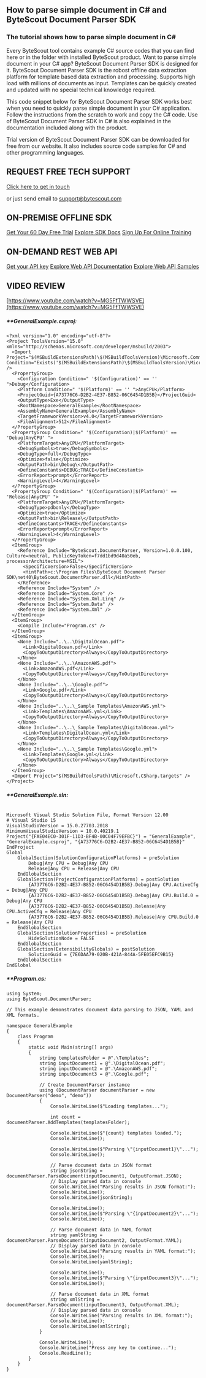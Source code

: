 ## How to parse simple document in C# and ByteScout Document Parser SDK

### The tutorial shows how to parse simple document in C#

Every ByteScout tool contains example C# source codes that you can find here or in the folder with installed ByteScout product. Want to parse simple document in your C# app? ByteScout Document Parser SDK is designed for it. ByteScout Document Parser SDK is the robost offline data extraction platform for template based data extraction and processing. Supports high load with millions of documents as input. Templates can be quickly created and updated with no special technical knowledge required.

This code snippet below for ByteScout Document Parser SDK works best when you need to quickly parse simple document in your C# application. Follow the instructions from the scratch to work and copy the C# code. Use of ByteScout Document Parser SDK in C# is also explained in the documentation included along with the product.

Trial version of ByteScout Document Parser SDK can be downloaded for free from our website. It also includes source code samples for C# and other programming languages.

## REQUEST FREE TECH SUPPORT

[Click here to get in touch](https://bytescout.zendesk.com/hc/en-us/requests/new?subject=ByteScout%20Document%20Parser%20SDK%20Question)

or just send email to [support@bytescout.com](mailto:support@bytescout.com?subject=ByteScout%20Document%20Parser%20SDK%20Question) 

## ON-PREMISE OFFLINE SDK 

[Get Your 60 Day Free Trial](https://bytescout.com/download/web-installer?utm_source=github-readme)
[Explore SDK Docs](https://bytescout.com/documentation/index.html?utm_source=github-readme)
[Sign Up For Online Training](https://academy.bytescout.com/)


## ON-DEMAND REST WEB API

[Get your API key](https://pdf.co/documentation/api?utm_source=github-readme)
[Explore Web API Documentation](https://pdf.co/documentation/api?utm_source=github-readme)
[Explore Web API Samples](https://github.com/bytescout/ByteScout-SDK-SourceCode/tree/master/PDF.co%20Web%20API)

## VIDEO REVIEW

[https://www.youtube.com/watch?v=MG5FfTWWSVE](https://www.youtube.com/watch?v=MG5FfTWWSVE)




<!-- code block begin -->

##### ****GeneralExample.csproj:**
    
```
<?xml version="1.0" encoding="utf-8"?>
<Project ToolsVersion="15.0" xmlns="http://schemas.microsoft.com/developer/msbuild/2003">
  <Import Project="$(MSBuildExtensionsPath)\$(MSBuildToolsVersion)\Microsoft.Common.props" Condition="Exists('$(MSBuildExtensionsPath)\$(MSBuildToolsVersion)\Microsoft.Common.props')" />
  <PropertyGroup>
    <Configuration Condition=" '$(Configuration)' == '' ">Debug</Configuration>
    <Platform Condition=" '$(Platform)' == '' ">AnyCPU</Platform>
    <ProjectGuid>{A73776C6-D2B2-4E37-B852-06C6454D1B5B}</ProjectGuid>
    <OutputType>Exe</OutputType>
    <RootNamespace>GeneralExample</RootNamespace>
    <AssemblyName>GeneralExample</AssemblyName>
    <TargetFrameworkVersion>v4.0</TargetFrameworkVersion>
    <FileAlignment>512</FileAlignment>
  </PropertyGroup>
  <PropertyGroup Condition=" '$(Configuration)|$(Platform)' == 'Debug|AnyCPU' ">
    <PlatformTarget>AnyCPU</PlatformTarget>
    <DebugSymbols>true</DebugSymbols>
    <DebugType>full</DebugType>
    <Optimize>false</Optimize>
    <OutputPath>bin\Debug\</OutputPath>
    <DefineConstants>DEBUG;TRACE</DefineConstants>
    <ErrorReport>prompt</ErrorReport>
    <WarningLevel>4</WarningLevel>
  </PropertyGroup>
  <PropertyGroup Condition=" '$(Configuration)|$(Platform)' == 'Release|AnyCPU' ">
    <PlatformTarget>AnyCPU</PlatformTarget>
    <DebugType>pdbonly</DebugType>
    <Optimize>true</Optimize>
    <OutputPath>bin\Release\</OutputPath>
    <DefineConstants>TRACE</DefineConstants>
    <ErrorReport>prompt</ErrorReport>
    <WarningLevel>4</WarningLevel>
  </PropertyGroup>
  <ItemGroup>
    <Reference Include="ByteScout.DocumentParser, Version=1.0.0.100, Culture=neutral, PublicKeyToken=f7dd1bd9d40a50eb, processorArchitecture=MSIL">
      <SpecificVersion>False</SpecificVersion>
      <HintPath>c:\Program Files\ByteScout Document Parser SDK\net40\ByteScout.DocumentParser.dll</HintPath>
    </Reference>
    <Reference Include="System" />
    <Reference Include="System.Core" />
    <Reference Include="System.Xml.Linq" />
    <Reference Include="System.Data" />
    <Reference Include="System.Xml" />
  </ItemGroup>
  <ItemGroup>
    <Compile Include="Program.cs" />
  </ItemGroup>
  <ItemGroup>
    <None Include="..\..\DigitalOcean.pdf">
      <Link>DigitalOcean.pdf</Link>
      <CopyToOutputDirectory>Always</CopyToOutputDirectory>
    </None>
    <None Include="..\..\AmazonAWS.pdf">
      <Link>AmazonAWS.pdf</Link>
      <CopyToOutputDirectory>Always</CopyToOutputDirectory>
    </None>
    <None Include="..\..\Google.pdf">
      <Link>Google.pdf</Link>
      <CopyToOutputDirectory>Always</CopyToOutputDirectory>
    </None>
    <None Include="..\..\_Sample Templates\AmazonAWS.yml">
      <Link>Templates\AmazonAWS.yml</Link>
      <CopyToOutputDirectory>Always</CopyToOutputDirectory>
    </None>
    <None Include="..\..\_Sample Templates\DigitalOcean.yml">
      <Link>Templates\DigitalOcean.yml</Link>
      <CopyToOutputDirectory>Always</CopyToOutputDirectory>
    </None>
    <None Include="..\..\_Sample Templates\Google.yml">
      <Link>Templates\Google.yml</Link>
      <CopyToOutputDirectory>Always</CopyToOutputDirectory>
    </None>
  </ItemGroup>
  <Import Project="$(MSBuildToolsPath)\Microsoft.CSharp.targets" />
</Project>
```

<!-- code block end -->    

<!-- code block begin -->

##### ****GeneralExample.sln:**
    
```

Microsoft Visual Studio Solution File, Format Version 12.00
# Visual Studio 15
VisualStudioVersion = 15.0.27703.2018
MinimumVisualStudioVersion = 10.0.40219.1
Project("{FAE04EC0-301F-11D3-BF4B-00C04F79EFBC}") = "GeneralExample", "GeneralExample.csproj", "{A73776C6-D2B2-4E37-B852-06C6454D1B5B}"
EndProject
Global
	GlobalSection(SolutionConfigurationPlatforms) = preSolution
		Debug|Any CPU = Debug|Any CPU
		Release|Any CPU = Release|Any CPU
	EndGlobalSection
	GlobalSection(ProjectConfigurationPlatforms) = postSolution
		{A73776C6-D2B2-4E37-B852-06C6454D1B5B}.Debug|Any CPU.ActiveCfg = Debug|Any CPU
		{A73776C6-D2B2-4E37-B852-06C6454D1B5B}.Debug|Any CPU.Build.0 = Debug|Any CPU
		{A73776C6-D2B2-4E37-B852-06C6454D1B5B}.Release|Any CPU.ActiveCfg = Release|Any CPU
		{A73776C6-D2B2-4E37-B852-06C6454D1B5B}.Release|Any CPU.Build.0 = Release|Any CPU
	EndGlobalSection
	GlobalSection(SolutionProperties) = preSolution
		HideSolutionNode = FALSE
	EndGlobalSection
	GlobalSection(ExtensibilityGlobals) = postSolution
		SolutionGuid = {7E6DAA79-020B-421A-844A-5FE05EFC9B15}
	EndGlobalSection
EndGlobal

```

<!-- code block end -->    

<!-- code block begin -->

##### ****Program.cs:**
    
```
using System;
using ByteScout.DocumentParser;

// This example demonstrates document data parsing to JSON, YAML and XML formats.

namespace GeneralExample
{
    class Program
    {
        static void Main(string[] args)
        {
            string templatesFolder = @".\Templates";
            string inputDocument1 = @".\DigitalOcean.pdf";
            string inputDocument2 = @".\AmazonAWS.pdf";
            string inputDocument3 = @".\Google.pdf";

            // Create DocumentParser instance
            using (DocumentParser documentParser = new DocumentParser("demo", "demo"))
            {
                Console.WriteLine($"Loading templates...");
                
                int count = documentParser.AddTemplates(templatesFolder);

                Console.WriteLine($"{count} templates loaded.");
                Console.WriteLine();

                Console.WriteLine($"Parsing \"{inputDocument1}\"...");
                Console.WriteLine();

                // Parse document data in JSON format
                string jsonString = documentParser.ParseDocument(inputDocument1, OutputFormat.JSON);
                // Display parsed data in console
                Console.WriteLine("Parsing results in JSON format:");
                Console.WriteLine();
                Console.WriteLine(jsonString);

                Console.WriteLine();
                Console.WriteLine($"Parsing \"{inputDocument2}\"...");
                Console.WriteLine();

                // Parse document data in YAML format
                string yamlString = documentParser.ParseDocument(inputDocument2, OutputFormat.YAML);
                // Display parsed data in console
                Console.WriteLine("Parsing results in YAML format:");
                Console.WriteLine();
                Console.WriteLine(yamlString);
                
                Console.WriteLine();
                Console.WriteLine($"Parsing \"{inputDocument3}\"...");
                Console.WriteLine();

                // Parse document data in XML format
                string xmlString = documentParser.ParseDocument(inputDocument3, OutputFormat.XML);
                // Display parsed data in console
                Console.WriteLine("Parsing results in XML format:");
                Console.WriteLine();
                Console.WriteLine(xmlString);
            }

            Console.WriteLine();
            Console.WriteLine("Press any key to continue...");
            Console.ReadLine();
        }
    }
}

```

<!-- code block end -->